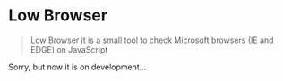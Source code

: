 # Low Browser

> Low Browser it is a small tool to check Microsoft browsers (IE and EDGE) on JavaScript

Sorry, but now it is on development...